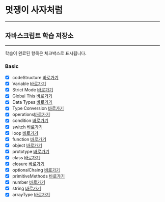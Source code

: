 # 멋쟁이 사자처럼

---

## 자바스크립트 학습 저장소

---

학습이 완료된 항목은 체크박스로 표시됩니다.

### Basic

- [x] codeStructure [바로가기](https://www.naver.com)
- [x] Variable [바로가기]()
- [x] Strict Mode [바로가기]()
- [x] Global This [바로가기]()
- [x] Data Types [바로가기]()
- [x] Type Conversion [바로가기]()
- [x] operations[바로가기]()
- [x] condition [바로가기]()
- [x] switch [바로가기]()
- [x] loop [바로가기]()
- [x] function [바로가기]()
- [x] object [바로가기]()
- [x] prototype [바로가기]()
- [x] class [바로가기]()
- [x] closure [바로가기]()
- [x] optionalChaing [바로가기]()
- [x] primitiveMethods [바로가기]()
- [x] number [바로가기]()
- [x] string [바로가기]()
- [x] arrayType [바로가기]()
